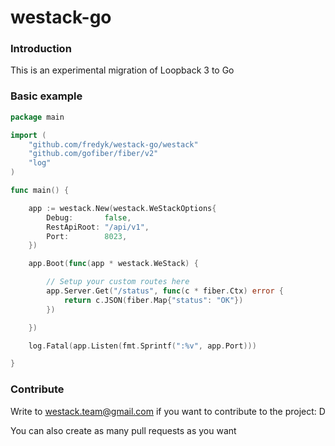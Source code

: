 # westack-go

### Introduction
This is an experimental migration of Loopback 3 to Go

### Basic example

```go
package main

import (
	"github.com/fredyk/westack-go/westack"
	"github.com/gofiber/fiber/v2"
	"log"
)

func main() {

	app := westack.New(westack.WeStackOptions{
		Debug:       false,
		RestApiRoot: "/api/v1",
		Port:        8023,
	})

	app.Boot(func(app * westack.WeStack) {

		// Setup your custom routes here
		app.Server.Get("/status", func(c * fiber.Ctx) error {
			return c.JSON(fiber.Map{"status": "OK"})
		})

	})

	log.Fatal(app.Listen(fmt.Sprintf(":%v", app.Port)))

}

```

### Contribute

Write to [westack.team@gmail.com](mailto://westack.team@gmail.com) if you want to contribute to the project: D

You can also create as many pull requests as you want
